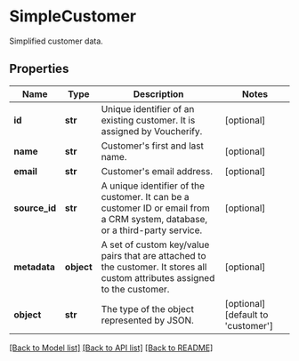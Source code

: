 # SimpleCustomer

Simplified customer data.

## Properties

Name | Type | Description | Notes
------------ | ------------- | ------------- | -------------
**id** | **str** | Unique identifier of an existing customer. It is assigned by Voucherify. | [optional] 
**name** | **str** | Customer&#39;s first and last name. | [optional] 
**email** | **str** | Customer&#39;s email address. | [optional] 
**source_id** | **str** | A unique identifier of the customer. It can be a customer ID or email from a CRM system, database, or a third-party service. | [optional] 
**metadata** | **object** | A set of custom key/value pairs that are attached to the customer. It stores all custom attributes assigned to the customer. | [optional] 
**object** | **str** | The type of the object represented by JSON. | [optional] [default to 'customer']

[[Back to Model list]](../README.md#documentation-for-models) [[Back to API list]](../README.md#documentation-for-api-endpoints) [[Back to README]](../README.md)


